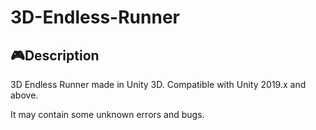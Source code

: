 # 3D-Endless-Runner
## 🎮Description
3D Endless Runner made in Unity 3D.
Compatible with Unity 2019.x and above.

It may contain some unknown errors and bugs.
